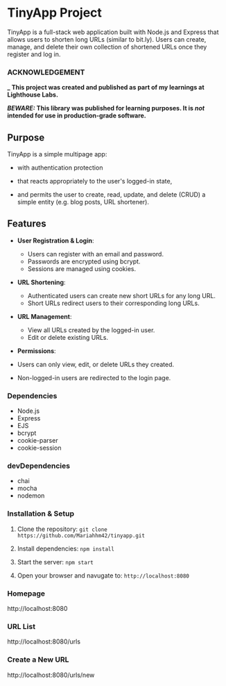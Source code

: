 # TinyApp Project

TinyApp is a full-stack web application built with Node.js and Express that allows users to shorten long URLs (similar to bit.ly). Users can create, manage, and delete their own collection of shortened URLs once they register and log in.

### ACKNOWLEDGEMENT 
**_ This project was created and published as part of my learnings at Lighthouse Labs.**

**_BEWARE:_ This library was published for learning purposes. It is _not_ intended for use in production-grade software.**

## Purpose 
TinyApp is a simple multipage app:

- with authentication protection

- that reacts appropriately to the user's logged-in state,

- and permits the user to create, read, update, and delete (CRUD) a simple entity (e.g. blog posts, URL shortener).

## Features

- **User Registration & Login**: 
  - Users can register with an email and password.
  - Passwords are encrypted using bcrypt.
  - Sessions are managed using cookies.

- **URL Shortening**:
  - Authenticated users can create new short URLs for any long URL.
  - Short URLs redirect users to their corresponding long URLs.

- **URL Management**:
  - View all URLs created by the logged-in user.
  - Edit or delete existing URLs.

- **Permissions**:
- Users can only view, edit, or delete URLs they created.
- Non-logged-in users are redirected to the login page.

### Dependencies
- Node.js
- Express
- EJS
- bcrypt
- cookie-parser
- cookie-session

### devDependencies
- chai
- mocha
- nodemon

### Installation & Setup

1. Clone the repository:
   `git clone https://github.com/Mariahhm42/tinyapp.git`

2. Install dependencies:
  `npm install`

3. Start the server:
  `npm start`

4. Open your browser and navugate to:
`http://localhost:8080`

### Homepage
http://localhost:8080

### URL List
http://localhost:8080/urls

### Create a New URL
http://localhost:8080/urls/new


